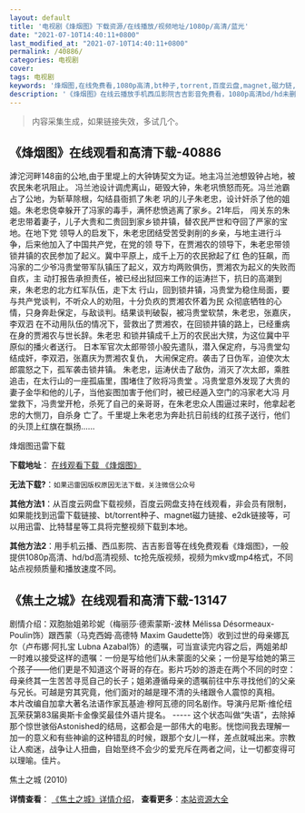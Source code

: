 ```yaml
---
layout: default
title: '电视剧《烽烟图》下载资源/在线播放/视频地址/1080p/高清/蓝光'
date: "2021-07-10T14:40:11+0800"
last_modified_at: "2021-07-10T14:40:11+0800"
permalink: /40886/
categories: 电视剧
cover:
tags: 电视剧
keywords: '烽烟图,在线免费看,1080p高清,bt种子,torrent,百度云盘,magnet,磁力链,迅雷下载资源'
description: '《烽烟图》在线云播放手机西瓜影院吉吉影音免费看，1080p高清bd/hd未删减完整版和tc抢先枪版，mkv/mp4格式，附带bt/torrent种子、magnet/磁力链、百度云盘、网盘资源迅雷下载链接'
---
```


>内容采集生成，如果链接失效，多试几个。


## 《烽烟图》在线观看和高清下载-40886

滹沱河畔148亩的公地,由于里堤上的大钟铸契文为证。地主冯兰池想毁钟占地，被农民朱老巩阻止。 冯兰池设计调虎离山，砸毁大钟，朱老巩愤怒而死。冯兰池霸占了公地，为斩草除根，勾结县衙抓了朱老 巩的儿子朱老忠，设计奸杀了他的姐姐。朱老忠侥幸躲开了冯家的毒手，满怀悲愤逃离了家乡。21年后， 闯关东的朱老忠带着妻子，儿子大贵和二贵回到家乡锁井镇，替农民严世和夺回了严家的宝地。在地下党 领导人的启发下，朱老忠团结受苦受剥削的乡亲，与地主进行斗争，后来他加入了中国共产党，在党的领 导下，在贾湘农的领导下，朱老忠带领锁井镇的农民参加了起义。冀中平原上，成千上万的农民掀起了红 色的狂飙，而冯家的二少爷冯贵堂带军队镇压了起义，双方均两败俱伤，贾湘农为起义的失败而自疚，主 动打报告承担责任，被已经出狱回来工作的运涛拦下，抗日的高潮到来，朱老忠的北方红军队伍，走下太 行山，回到锁井镇，冯贵堂为稳住局面，要与共产党谈判，不听众人的劝阻，十分负疚的贾湘农怀着为民 众彻底牺牲的心情，只身奔赴保定，与敌谈判。结果谈判破裂，被冯贵堂软禁，朱老忠，张嘉庆，李双泗 在不动用队伍的情况下，营救出了贾湘农，在回锁井镇的路上，已经重病在身的贾湘农与世长辞。朱老忠 和锁井镇成千上万的农民出大殡，为这位冀中平原似的播火者送行。 日本军官次太郎带领小股先遣队，潜入保定府，与冯贵堂勾结成奸，李双泗，张嘉庆为贾湘农复仇， 大闹保定府。袭击了日伪军，迫使次太郎震怒之下，孤军袭击锁井镇。 朱老忠，运涛伏击了敌伪，消灭了次太郎，乘胜追击，在太行山的一座孤庙里，围堵住了败将冯贵堂 。冯贵堂意外发现了大贵的妻子金华和他的儿子，当他妄图加害于他们时，被已经遁入空门的冯家老大冯 月堂救下，冯贵堂开枪，杀死了自己的亲哥哥，在朱老忠众人围逼过来时，他拿起老忠的大恻刀，自杀身 亡了。千里堤上朱老忠为奔赴抗日前线的红孩子送行，他们的头顶上红旗在飘扬......


烽烟图迅雷下载

**下载地址**： [在线观看下载 《烽烟图》](https://www.993dy.com//vod-detail-id-11438.html) 


**无法下载?**：`如果迅雷因版权原因无法下载，关注微信公众号 `

**其他方法1**：从百度云网盘下载视频，百度云网盘支持在线观看，非会员有限制，如果能找到迅雷下载链接、bt/torrent种子、magnet磁力链接、e2dk链接等，可以用迅雷、比特彗星等工具将完整视频下载到本地。

**其他方法2**：用手机云播、西瓜影院、吉吉影音等在线免费观看《烽烟图》，一般提供1080p高清、hd/bd高清视频、tc抢先版视频，视频为mkv或mp4格式，不同站点视频质量和播放速度不同。


## 《焦土之城》在线观看和高清下载-13147

剧情介绍：双胞胎姐弟珍妮（梅丽莎·德索蒙斯-波林 Mélissa Désormeaux-Poulin饰）跟西蒙（马克西姆·高德特 Maxim Gaudette饰）收到过世的母亲娜瓦尔（卢布娜·阿扎宝 Lubna Azabal饰）的遗嘱，可当宣读完内容之后，两姐弟却一时难以接受这样的遗嘱：一份是写给他们从未蒙面的父亲；一份是写给她的第三个孩子——他们更是不知道这个哥哥的存在。影片巧妙的游走在两个不同的时空：母亲终其一生苦苦寻觅自己的长子；姐弟遵循母亲的遗嘱前往中东寻找他们的父亲与兄长。可越是穷其究竟，他们面对的越是理不清的头绪跟令人震惊的真相。  　　本片改编自加拿大著名法语作家瓦基迪·穆阿瓦德的同名剧作。导演丹尼斯·维伦纽瓦荣获第83届奥斯卡金像奖最佳外语片提名。 ----- 这个状态叫做“失语”，去除掉那个惊世骇俗Astonished的结局，这都会是一部伟大的电影。恍惚间我去理解一加一的意义和有些神谕的这种错乱的时候，跟那个女儿一样，差点就喊出来。宗教让人痴迷，战争让人扭曲，自始至终不会少的爱充斥在两者之间，让一切都变得可以理喻。佳片。


焦土之城 (2010)

**详情查看**： [《焦土之城》详情介绍](/movie/13147/)， **查看更多**：[本站资源大全](/movie/t/all/)

